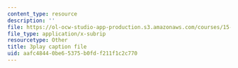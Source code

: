 ```yaml
---
content_type: resource
description: ''
file: https://ol-ocw-studio-app-production.s3.amazonaws.com/courses/15-071-the-analytics-edge-spring-2017/aafc48440be65375b0fdf211f1c2c770_1-_pwzJ8nPw.vtt
file_type: application/x-subrip
resourcetype: Other
title: 3play caption file
uid: aafc4844-0be6-5375-b0fd-f211f1c2c770
---
```

